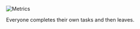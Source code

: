 ![Metrics](https://github.com/tolgakaratas/tolgakaratas/blob/main/github-metrics.svg) 


Everyone completes their own tasks and then leaves.
